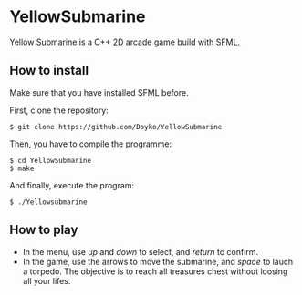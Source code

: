 # YellowSubmarine
Yellow Submarine is a C++ 2D arcade game build with SFML.

## How to install
Make sure that you have installed SFML before.

First, clone the repository:

    $ git clone https://github.com/Doyko/YellowSubmarine

Then, you have to compile the programme:

    $ cd YellowSubmarine
    $ make

And finally, execute the program:

    $ ./Yellowsubmarine

## How to play
- In the menu, use *up* and *down* to select, and *return* to confirm.
- In the game, use the arrows to move the submarine, and *space* to lauch a torpedo. The objective is to reach all treasures chest without loosing all your lifes.
